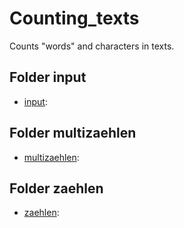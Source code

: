 # Counting_texts

Counts "words" and characters in texts.

## Folder input

* [input](https://github.com/GuenterPartosch/Counting_texts/tree/master/input "example texts; stop lists / go lists"): 

## Folder multizaehlen

* [multizaehlen](https://github.com/GuenterPartosch/Counting_texts/tree/master/multizaehlen "programs and informations for multizaehlen.py (couting and comparing)"): 
   
## Folder zaehlen

* [zaehlen](https://github.com/GuenterPartosch/Counting_texts/tree/master/zaehlen "programs and informations for zaehlen.py"): 
 